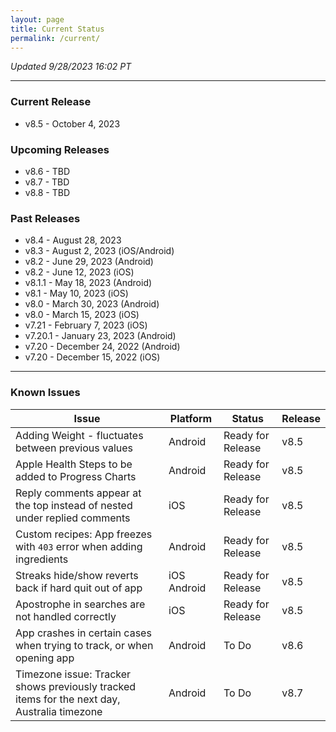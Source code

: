 ```yaml
---
layout: page
title: Current Status
permalink: /current/
---
```


_Updated 9/28/2023 16:02 PT_


***

### Current Release
- v8.5    - October 4, 2023

### Upcoming Releases
- v8.6    - TBD
- v8.7    - TBD
- v8.8    - TBD
 
### Past Releases
- v8.4    - August 28, 2023
- v8.3    - August 2, 2023 (iOS/Android)
- v8.2    - June 29, 2023 (Android)
- v8.2    - June 12, 2023 (iOS)
- v8.1.1  - May 18, 2023 (Android)
- v8.1    - May 10, 2023 (iOS)
- v8.0    - March 30, 2023 (Android)
- v8.0    - March 15, 2023 (iOS)
- v7.21   - February 7, 2023 (iOS)
- v7.20.1 - January 23, 2023 (Android)
- v7.20   - December 24, 2022 (Android)
- v7.20   - December 15, 2022 (iOS)


***

### Known Issues

|Issue                          |Platform   | Status    | Release           |
| ---                           | ---       | ---       | ---               |
|Adding Weight - fluctuates between previous values |Android |Ready for Release| v8.5|
|Apple Health Steps to be added to Progress Charts |Android |Ready for Release| v8.5|
|Reply comments appear at the top instead of nested under replied comments |iOS |Ready for Release| v8.5|
|Custom recipes: App freezes with `403` error when adding ingredients |Android |Ready for Release| v8.5|
|Streaks hide/show reverts back if hard quit out of app |iOS Android |Ready for Release| v8.5|
|Apostrophe in searches are not handled correctly |iOS |Ready for Release| v8.5|
|App crashes in certain cases when trying to track, or when opening app |Android |To Do| v8.6|
|Timezone issue: Tracker shows previously tracked items for the next day, Australia timezone |Android |To Do| v8.7|
